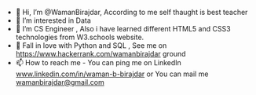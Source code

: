 - 👋 Hi, I’m @WamanBirajdar, According to me self thaught is best teacher
- 👀 I’m interested in Data 
- 🌱 I’m CS Engineer , Also i have learned different HTML5 and CSS3 technologies from W3.schools website.
- 💞️ Fall in love with Python and SQL , See me on https://www.hackerrank.com/wamanbirajdar ground 
- 📫 How to reach me - You can ping me on LinkedIn www.linkedin.com/in/waman-b-birajdar or You can mail me wamanbirajdar@gmail.com

<!---
WamanBirajdar/WamanBirajdar is a ✨ special ✨ repository because its `README.md` (this file) appears on your GitHub profile.
You can click the Preview link to take a look at your changes.
--->
